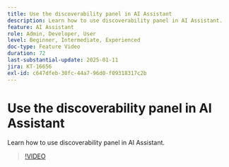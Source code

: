 ```yaml
---
title: Use the discoverability panel in AI Assistant
description: Learn how to use discoverability panel in AI Assistant.
feature: AI Assistant
role: Admin, Developer, User
level: Beginner, Intermediate, Experienced
doc-type: Feature Video
duration: 72
last-substantial-update: 2025-01-11
jira: KT-16656
exl-id: c647dfeb-30fc-44a7-96d0-f09318317c2b
---
```

# Use the discoverability panel in AI Assistant

Learn how to use discoverability panel in AI Assistant.

>[!VIDEO](https://video.tv.adobe.com/v/3440962/?learn=on&enablevpops)
